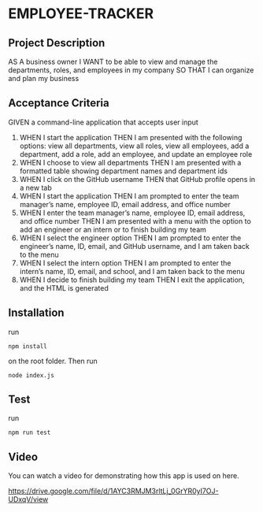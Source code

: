 # EMPLOYEE-TRACKER

## Project Description

AS A business owner
I WANT to be able to view and manage the departments, roles, and employees in my company
SO THAT I can organize and plan my business

## Acceptance Criteria

GIVEN a command-line application that accepts user input

1. WHEN I start the application
   THEN I am presented with the following options: view all departments, view all roles, view all employees, add a department, add a role, add an employee, and update an employee role
2. WHEN I choose to view all departments
   THEN I am presented with a formatted table showing department names and department ids
3. WHEN I click on the GitHub username
   THEN that GitHub profile opens in a new tab
4. WHEN I start the application
   THEN I am prompted to enter the team manager’s name, employee ID, email address, and office number
5. WHEN I enter the team manager’s name, employee ID, email address, and office number
   THEN I am presented with a menu with the option to add an engineer or an intern or to finish building my team
6. WHEN I select the engineer option
   THEN I am prompted to enter the engineer’s name, ID, email, and GitHub username, and I am taken back to the menu
7. WHEN I select the intern option
   THEN I am prompted to enter the intern’s name, ID, email, and school, and I am taken back to the menu
8. WHEN I decide to finish building my team
   THEN I exit the application, and the HTML is generated

## Installation

run

```
npm install
```

on the root folder. Then run

```
node index.js
```

## Test

run

```
npm run test
```

## Video

You can watch a video for demonstrating how this app is used on here.

https://drive.google.com/file/d/1AYC3RMJM3rltLj_0GrYR0yI7OJ-UDxqV/view
